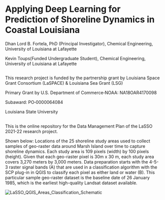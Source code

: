 # Applying Deep Learning for Prediction of Shoreline Dynamics in Coastal Louisiana
Dhan Lord B. Fortela, PhD (Principal Investigator), Chemical Engineering, University of Louisiana at Lafayette

Kevin Toups(Funded Undergraduate Student), Chemical Engineering, University of Louisiana at Lafayette

## 
This research project is funded by the partnership grant by Louisiana Space Grant Consortium (LaSPACE) & Louisiana Sea Grant (LSG)

Primary Grant by U.S. Department of Commerce‐NOAA: NA18OAR4170098

Subaward: PO‐0000064084

Louisiana State University

##

This is the online repository for the Data Management Plan of the LaSSO 2021-22 research project.

Shown below: Locations of the 25 shoreline study areas used to collect samples of geo-raster data around Marsh Island over time to capture shoreline dynamics. Each study area is 109 pixels (width) by 100 pixels (height). Given that each geo-raster pixel is 30m x 30 m, each study area covers 3,270 meters by 3,000 meters. Data preparation starts with the 4-5-3 raster signal bands (A) that are used in a classification algorithm with the SCP plug-in in QGIS to classify each pixel as either land or water (B). This particular sample geo-raster dataset is the baseline date of 26 January 1985, which is the earliest high-quality Landsat dataset available.


![LaSSO_QGIS_Areas_Classification_Schematic](https://user-images.githubusercontent.com/65507260/175828035-ad06c060-7bb0-49ab-89c5-7f4de033ac3c.jpg)
